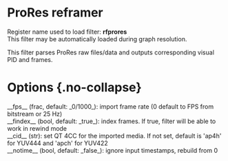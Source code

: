 <!-- automatically generated - do not edit, patch gpac/applications/gpac/gpac.c -->

# ProRes reframer  
  
Register name used to load filter: __rfprores__  
This filter may be automatically loaded during graph resolution.  
  
This filter parses ProRes raw files/data and outputs corresponding visual PID and frames.  
  

# Options  {.no-collapse}  
  
<div markdown class="option">  
<a id="fps" data-level="basic">__fps__</a> (frac, default: _0/1000_): import frame rate (0 default to FPS from bitstream or 25 Hz)  
</div>  
<div markdown class="option">  
<a id="findex" data-level="basic">__findex__</a> (bool, default: _true_): index frames. If true, filter will be able to work in rewind mode  
</div>  
<div markdown class="option">  
<a id="cid">__cid__</a> (str): set QT 4CC for the imported media. If not set, default is 'ap4h' for YUV444 and 'apch' for YUV422  
</div>  
<div markdown class="option">  
<a id="notime">__notime__</a> (bool, default: _false_): ignore input timestamps, rebuild from 0  
</div>  
  
